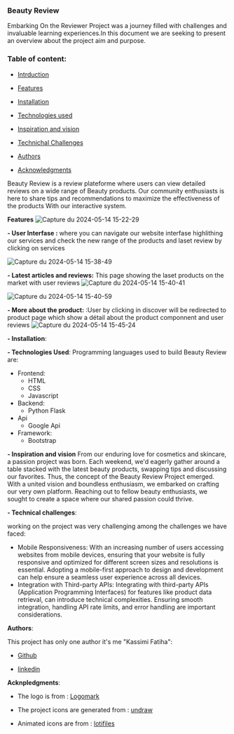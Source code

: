 ### Beauty Review

Embarking On the Reviewer Project was a journey filled with challenges and invaluable learning experiences.In this document we are seeking to present an overview about the project aim and purpose.
### Table of content:
- [Intrduction](url)

- [Features](url)

- [Installation](url)

- [Technologies used](url)

- [Inspiration and vision](url)
  
- [Technichal Challenges](url)
  
- [Authors](url)
  
- [Acknowledgments](url)

Beauty Review is a review plateforme  where users can  view detailed reviews on a wide range of Beauty products.  Our community enthusiasts is here to share tips and recommendations to maximize the effectiveness of the products With our interactive system.

**Features**
![Capture du 2024-05-14 15-22-29](https://github.com/Tihaelka/Beauty-Review/assets/133141813/8b4e2dbe-eb8d-4e20-a078-37ff654dce88)

**- User Interfase :** where you can navigate our website interfase highlithing our services and  check  the new range of the products and laset review by clicking on services 
 
![Capture du 2024-05-14 15-38-49](https://github.com/Tihaelka/Beauty-Review/assets/133141813/2484e3fd-06e8-4920-8328-bda13a0c877d)

**- Latest articles and reviews:** This page showing the laset products on the market with  user reviews
![Capture du 2024-05-14 15-40-41](https://github.com/Tihaelka/Beauty-Review/assets/133141813/59cab786-98b6-4244-941e-50700dd0bb2c)

![Capture du 2024-05-14 15-40-59](https://github.com/Tihaelka/Beauty-Review/assets/133141813/df8354c0-3414-4064-94b3-069d67aad3c1)

**- More about the product:** :User by clicking in discover will be redirected to product page which show a détail about the product componnent and user reviews
![Capture du 2024-05-14 15-45-24](https://github.com/Tihaelka/Beauty-Review/assets/133141813/5b8ae977-86f4-4b2c-9d4e-be846442678d)

**- Installation**:

**- Technologies Used**:
Programming languages used to build Beauty Review are:
- Frontend:
     - HTML
     - CSS
     - Javascript
- Backend:
     - Python Flask
- Api
     - Google Api
- Framework:
    - Bootstrap
 
**- Inspiration and vision**
From our enduring love for cosmetics and skincare, a passion project was born. Each weekend, we'd eagerly gather around a table stacked with the latest beauty products, swapping tips and discussing our favorites.
Thus, the concept of the Beauty Review Project emerged. With a united vision and boundless
enthusiasm, we embarked on crafting our very own platform. Reaching out to fellow beauty enthusiasts, we sought to create a space where our shared passion could thrive.

**- Technical challenges**:

working on the project was very challenging among the challenges we have faced:
- Mobile Responsiveness: With an increasing number of users accessing websites from mobile devices, ensuring that your website is fully responsive and optimized for different screen sizes and resolutions is essential. Adopting a mobile-first approach to design and development can help ensure a seamless user experience across all devices.
- Integration with Third-party APIs: Integrating with third-party APIs (Application Programming Interfaces) for features like product data retrieval, can introduce technical complexities. Ensuring smooth integration, handling API rate limits, and error handling
are important considerations.

**Authors**:

This project has only one author it's me "Kassimi Fatiha":

- [Github](https://github.com/)
  
- [linkedin](https://www.linkedin.com/feed/)


**Acknpledgments**:

-  The logo is from : [Logomark](https://logomakr.com/)

- The project icons are generated from : [undraw](https://undraw.co/ )

- Animated icons are from : [lotifiles](https://lottiefiles.com/)
